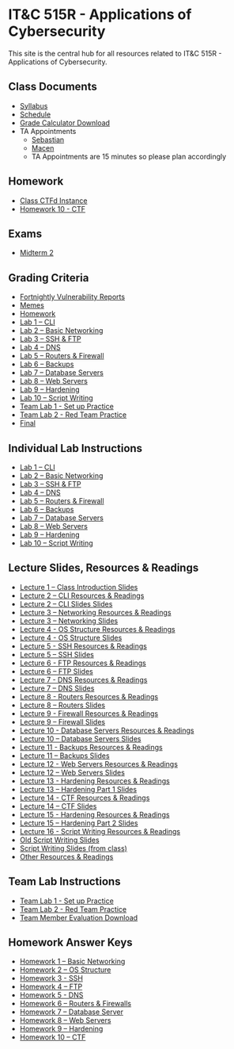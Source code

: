 # IT&C 515R - Applications of Cybersecurity

This site is the central hub for all resources related to IT&C 515R - Applications of Cybersecurity. 

## Class Documents

- [Syllabus](classDocs/syllabus.md) 
- [Schedule](classDocs/schedule.md)  
- <a href="classDocs/gradeCalculator.xlsx"  download>Grade Calculator Download</a>
- TA Appointments
    - <a href="https://calendar.app.google/g3YA83Ph2EcwE17p7" target="_blank">Sebastian</a> 
    - <a href="https://calendar.app.google/ThQoGMDDQoA7YqfdA" target="_blank">Macen</a> 
    - TA Appointments are 15 minutes so please plan accordingly

## Homework
- <a href="https://itc515r-act.ctfd.cyberjousting.com/" target="_blank">Class CTFd Instance</a>
- <a href="homework/Homework 10.pdf" download>Homework 10 - CTF</a>

## Exams
- [Midterm 2](exams/midterm2.md)  

## Grading Criteria 
- [Fortnightly Vulnerability Reports](gradingTables/reports.md)  
- [Memes](gradingTables/memes.md)  
- [Homework](gradingTables/homework.md)  
- [Lab 1 – CLI](gradingTables/lab1.md)  
- [Lab 2 – Basic Networking](gradingTables/lab2.md)  
- [Lab 3 – SSH & FTP](gradingTables/lab3.md)  
- [Lab 4 – DNS](gradingTables/lab4.md)  
- [Lab 5 – Routers & Firewall](gradingTables/lab5.md)  
- [Lab 6 – Backups](gradingTables/lab6.md)  
- [Lab 7 – Database Servers](gradingTables/lab7.md)  
- [Lab 8 – Web Servers](gradingTables/lab8.md)  
- [Lab 9 – Hardening](gradingTables/lab9.md)  
- [Lab 10 – Script Writing](gradingTables/lab10.md)  
- [Team Lab 1 - Set up Practice](gradingTables/teamLab1.md)  
- [Team Lab 2 - Red Team Practice](gradingTables/teamLab2.md)  
- [Final](gradingTables/final.md) 

## Individual Lab Instructions 

- [Lab 1 – CLI](labInstructions/lab1.md) 
- [Lab 2 – Basic Networking](labInstructions/lab2.md) 
- [Lab 3 – SSH & FTP](labInstructions/lab3.md) 
- [Lab 4 – DNS](labInstructions/lab4.md)  
- [Lab 5 – Routers & Firewall](labInstructions/lab5.md)  
- [Lab 6 – Backups](labInstructions/lab6.md)  
- [Lab 7 – Database Servers](labInstructions/lab7.md)  
- [Lab 8 – Web Servers](labInstructions/lab8.md)  
- [Lab 9 – Hardening](labInstructions/lab9.md)  
- [Lab 10 – Script Writing](labInstructions/lab10.md) 

## Lecture Slides, Resources & Readings

- <a href="lectureSlides/lecture1.pptx" download>Lecture 1 – Class Introduction Slides</a>
- [Lecture 2 – CLI Resources & Readings](resources/lecture2.md)
- <a href="lectureSlides/lecture2.pptx" download>Lecture 2 – CLI Slides Slides</a>
- [Lecture 3 – Networking Resources & Readings](resources/lecture3.md)
- <a href="lectureSlides/lecture3.pptx" download>Lecture 3 – Networking Slides</a>
- [Lecture 4 - OS Structure Resources & Readings](resources/lecture4.md)
- <a href="lectureSlides/lecture4.pptx" download>Lecture 4 - OS Structure Slides</a>
- [Lecture 5 - SSH Resources & Readings](resources/lecture5.md)
- <a href="lectureSlides/lecture5.pptx" download>Lecture 5 – SSH Slides</a>
- [Lecture 6 - FTP Resources & Readings](resources/lecture6.md)
- <a href="lectureSlides/lecture6.pptx" download>Lecture 6 – FTP Slides</a>
- [Lecture 7 - DNS Resources & Readings](resources/lecture7.md)
- <a href="lectureSlides/lecture7.pptx" download>Lecture 7 – DNS Slides</a>
- [Lecture 8 - Routers Resources & Readings](resources/lecture8.md)
- <a href="lectureSlides/lecture8.pptx" download>Lecture 8 – Routers Slides</a>
- [Lecture 9 - Firewall Resources & Readings](resources/lecture9.md)
- <a href="lectureSlides/lecture9.pptx" download>Lecture 9 – Firewall Slides</a>
- [Lecture 10 - Database Servers Resources & Readings](resources/lecture10.md)
- <a href="lectureSlides/lecture10.pptx" download>Lecture 10 – Database Servers Slides</a>
- [Lecture 11 - Backups Resources & Readings](resources/lecture11.md)
- <a href="lectureSlides/lecture11.pptx" download>Lecture 11 – Backups Slides</a>
- [Lecture 12 - Web Servers Resources & Readings](resources/lecture12.md)
- <a href="lectureSlides/lecture12.pdf" download>Lecture 12 – Web Servers Slides</a>
- [Lecture 13 - Hardening Resources & Readings](resources/lecture13.md)
- <a href="lectureSlides/lecture13.pptx" download>Lecture 13 – Hardening Part 1 Slides</a>
- [Lecture 14 - CTF Resources & Readings](resources/lecture14.md)
- <a href="lectureSlides/lecture14.pptx" download>Lecture 14 – CTF Slides</a>
- [Lecture 15 - Hardening Resources & Readings](resources/lecture13.md)
- <a href="lectureSlides/lecture15.pptx" download>Lecture 15 – Hardening Part 2 Slides</a>
- [Lecture 16 - Script Writing Resources & Readings](resources/lecture16.md)
- <a href="lectureSlides/lecture16.pptx" download>Old Script Writing Slides</a>
- <a href="lectureSlides/Scripting%20for%20Cyber%20Defense%20Competitions.pdf" download>Script Writing Slides (from class)</a>
- [Other Resources & Readings](resources/other.md)

## Team Lab Instructions 

- [Team Lab 1 - Set up Practice](labInstructions/teamLab1.md)  
- [Team Lab 2 - Red Team Practice](labInstructions/teamLab2.md)  
- <a href="labInstructions/Team Member Evaluation.docx" download>Team Member Evaluation Download</a>

## Homework Answer Keys

- [Homework 1 – Basic Networking](homework/Homework-1.md)  
- [Homework 2 – OS Structure](homework/Homework-2.md)  
- [Homework 3 - SSH](homework/Homework-3.md)  
- [Homework 4 – FTP](homework/Homework-4.md)  
- [Homework 5 - DNS](homework/homework-5.md)  
- [Homework 6 – Routers & Firewalls ](homework/Homework-6.md)  
- [Homework 7 – Database Server](homework/Homework-7.md)  
- [Homework 8 – Web Servers ](homework/Homework-8.md)  
- [Homework 9 – Hardening ](homework/Homework-9.md)  
- [Homework 10 – CTF ](homework/Homework-10.md) 


